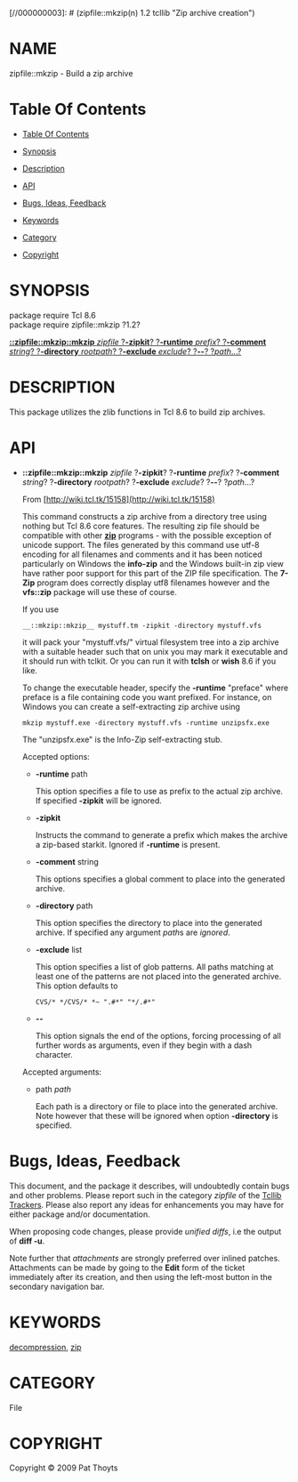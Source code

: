 
[//000000001]: # (zipfile::mkzip - Zip archive creation)
[//000000002]: # (Generated from file 'mkzip.man' by tcllib/doctools with format 'markdown')
[//000000003]: # (zipfile::mkzip(n) 1.2 tcllib "Zip archive creation")

# NAME

zipfile::mkzip - Build a zip archive

# <a name='toc'></a>Table Of Contents

  -  [Table Of Contents](#toc)

  -  [Synopsis](#synopsis)

  -  [Description](#section1)

  -  [API](#section2)

  -  [Bugs, Ideas, Feedback](#section3)

  -  [Keywords](#keywords)

  -  [Category](#category)

  -  [Copyright](#copyright)

# <a name='synopsis'></a>SYNOPSIS

package require Tcl 8.6  
package require zipfile::mkzip ?1.2?  

[__::zipfile::mkzip::mkzip__ *zipfile* ?__-zipkit__? ?__-runtime__ *prefix*? ?__-comment__ *string*? ?__-directory__ *rootpath*? ?__-exclude__ *exclude*? ?__--__? ?*path*...?](#1)  

# <a name='description'></a>DESCRIPTION

This package utilizes the zlib functions in Tcl 8.6 to build zip archives.

# <a name='section2'></a>API

  - <a name='1'></a>__::zipfile::mkzip::mkzip__ *zipfile* ?__-zipkit__? ?__-runtime__ *prefix*? ?__-comment__ *string*? ?__-directory__ *rootpath*? ?__-exclude__ *exclude*? ?__--__? ?*path*...?

    From [http://wiki.tcl.tk/15158](http://wiki.tcl.tk/15158)

    This command constructs a zip archive from a directory tree using nothing
    but Tcl 8.6 core features. The resulting zip file should be compatible with
    other __[zip](../../../../index.md#zip)__ programs - with the possible
    exception of unicode support. The files generated by this command use utf-8
    encoding for all filenames and comments and it has been noticed particularly
    on Windows the __info-zip__ and the Windows built-in zip view have rather
    poor support for this part of the ZIP file specification. The __7-Zip__
    program does correctly display utf8 filenames however and the __vfs::zip__
    package will use these of course.

    If you use

        __::mkzip::mkzip__ mystuff.tm -zipkit -directory mystuff.vfs

    it will pack your "mystuff.vfs/" virtual filesystem tree into a zip archive
    with a suitable header such that on unix you may mark it executable and it
    should run with tclkit. Or you can run it with __tclsh__ or __wish__ 8.6 if
    you like.

    To change the executable header, specify the __-runtime__ "preface" where
    preface is a file containing code you want prefixed. For instance, on
    Windows you can create a self-extracting zip archive using

        mkzip mystuff.exe -directory mystuff.vfs -runtime unzipsfx.exe

    The "unzipsfx.exe" is the Info-Zip self-extracting stub.

    Accepted options:

      * __-runtime__ path

        This option specifies a file to use as prefix to the actual zip archive.
        If specified __-zipkit__ will be ignored.

      * __-zipkit__

        Instructs the command to generate a prefix which makes the archive a
        zip-based starkit. Ignored if __-runtime__ is present.

      * __-comment__ string

        This options specifies a global comment to place into the generated
        archive.

      * __-directory__ path

        This option specifies the directory to place into the generated archive.
        If specified any argument *path*s are *ignored*.

      * __-exclude__ list

        This option specifies a list of glob patterns. All paths matching at
        least one of the patterns are not placed into the generated archive.
        This option defaults to

            CVS/* */CVS/* *~ ".#*" "*/.#*"

      * __--__

        This option signals the end of the options, forcing processing of all
        further words as arguments, even if they begin with a dash character.

    Accepted arguments:

      * path *path*

        Each path is a directory or file to place into the generated archive.
        Note however that these will be ignored when option __-directory__ is
        specified.

# <a name='section3'></a>Bugs, Ideas, Feedback

This document, and the package it describes, will undoubtedly contain bugs and
other problems. Please report such in the category *zipfile* of the [Tcllib
Trackers](http://core.tcl.tk/tcllib/reportlist). Please also report any ideas
for enhancements you may have for either package and/or documentation.

When proposing code changes, please provide *unified diffs*, i.e the output of
__diff -u__.

Note further that *attachments* are strongly preferred over inlined patches.
Attachments can be made by going to the __Edit__ form of the ticket immediately
after its creation, and then using the left-most button in the secondary
navigation bar.

# <a name='keywords'></a>KEYWORDS

[decompression](../../../../index.md#decompression),
[zip](../../../../index.md#zip)

# <a name='category'></a>CATEGORY

File

# <a name='copyright'></a>COPYRIGHT

Copyright &copy; 2009 Pat Thoyts

